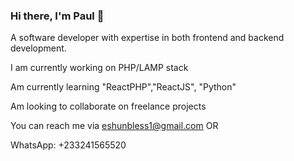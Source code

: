 ### Hi there, I'm Paul 👋

A software developer with expertise in both frontend and backend development.

I am currently working on PHP/LAMP stack

Am currently learning "ReactPHP","ReactJS", "Python"

Am looking to collaborate on freelance projects

You can reach me via eshunbless1@gmail.com OR

WhatsApp: +233241565520




<!--
**PaulBless/PaulBless** is a ✨ _special_ ✨ repository because its `README.md` (this file) appears on your GitHub profile.

Here are some ideas to get you started:

- 🔭 I’m currently working on ...
- 🌱 I’m currently learning ... MERN
- 👯 I’m looking to collaborate on ... freelance projects and contract
- 🤔 I’m looking for help with ...
- 💬 Ask me about ...
- 📫 How to reach me: ... eshunbess1@gmail.com
- 😄 Pronouns: ...
- ⚡ Fun fact: ...
-->
